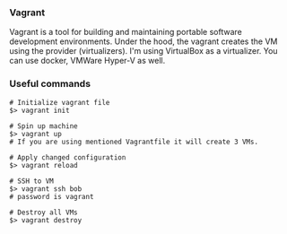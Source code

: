 ### Vagrant

Vagrant is a tool for building and maintaining portable software development environments. Under the hood, the vagrant creates the VM using the provider (virtualizers). I'm using VirtualBox as a virtualizer. You can use docker, VMWare Hyper-V as well.


### Useful commands
```shell
# Initialize vagrant file
$> vagrant init

# Spin up machine
$> vagrant up
# If you are using mentioned Vagrantfile it will create 3 VMs.

# Apply changed configuration
$> vagrant reload

# SSH to VM
$> vagrant ssh bob 
# password is vagrant

# Destroy all VMs
$> vagrant destroy 
```
